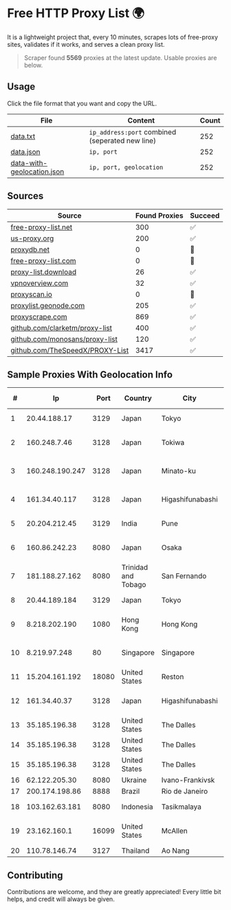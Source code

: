 
# Free HTTP Proxy List 🌍

It is a lightweight project that, every 10 minutes, scrapes lots of free-proxy sites, validates if it works, and serves a clean proxy list.


> Scraper found **5569** proxies at the latest update. Usable proxies are below.

## Usage

Click the file format that you want and copy the URL.


|File|Content|Count|
|----|-------|-----|
|[data.txt](https://raw.githubusercontent.com/themiralay/Proxy-List-World/master/data.txt)|`ip_address:port` combined (seperated new line)|252|
|[data.json](https://raw.githubusercontent.com/themiralay/Proxy-List-World/master/data.json)|`ip, port`|252|
|[data-with-geolocation.json](https://raw.githubusercontent.com/themiralay/Proxy-List-World/master/data-with-geolocation.json)|`ip, port, geolocation`|252|

## Sources

|Source|Found Proxies|Succeed|
|------|-------------|-------|
|[free-proxy-list.net](https://free-proxy-list.net)|300|✅|
|[us-proxy.org](https://www.us-proxy.org)|200|✅|
|[proxydb.net](http://proxydb.net)|0|🚫|
|[free-proxy-list.com](https://free-proxy-list.com/?page=&port=&type%5B%5D=http&type%5B%5D=https&up_time=0&search=Search)|0|🚫|
|[proxy-list.download](https://www.proxy-list.download/HTTP)|26|✅|
|[vpnoverview.com](https://vpnoverview.com/privacy/anonymous-browsing/free-proxy-servers)|32|✅|
|[proxyscan.io](https://www.proxyscan.io)|0|🚫|
|[proxylist.geonode.com](https://proxylist.geonode.com/api/proxy-list?limit=300&page=1&sort_by=lastChecked&sort_type=desc&protocols=http,https)|205|✅|
|[proxyscrape.com](https://api.proxyscrape.com/v2/?request=displayproxies&protocol=http&timeout=10000&country=all&ssl=all&anonymity=all)|869|✅|
|[github.com/clarketm/proxy-list](https://raw.githubusercontent.com/clarketm/proxy-list/master/proxy-list-raw.txt)|400|✅|
|[github.com/monosans/proxy-list](https://raw.githubusercontent.com/monosans/proxy-list/main/proxies/http.txt)|120|✅|
|[github.com/TheSpeedX/PROXY-List](https://raw.githubusercontent.com/TheSpeedX/PROXY-List/master/http.txt)|3417|✅|


## Sample Proxies With Geolocation Info

|#|Ip|Port|Country|City|Internet Service Provider|
|-|--|----|-------|----|-------------------------|
|1|20.44.188.17|3129|Japan|Tokyo|Microsoft Corporation|
|2|160.248.7.46|3128|Japan|Tokiwa|NTT PC Communications, Inc.|
|3|160.248.190.247|3128|Japan|Minato-ku|NTT PC Communications, Inc.|
|4|161.34.40.117|3128|Japan|Higashifunabashi|NTT PC Communications, Inc.|
|5|20.204.212.45|3129|India|Pune|Microsoft Corporation|
|6|160.86.242.23|8080|Japan|Osaka|Sony Network Communications Inc|
|7|181.188.27.162|8080|Trinidad and Tobago|San Fernando|Columbus Communications Trinidad Limited.|
|8|20.44.189.184|3129|Japan|Tokyo|Microsoft Corporation|
|9|8.218.202.190|1080|Hong Kong|Hong Kong|Alibaba (US) Technology Co., Ltd.|
|10|8.219.97.248|80|Singapore|Singapore|Alibaba (US) Technology Co., Ltd.|
|11|15.204.161.192|18080|United States|Reston|OVH SAS|
|12|161.34.40.37|3128|Japan|Higashifunabashi|NTT PC Communications, Inc.|
|13|35.185.196.38|3128|United States|The Dalles|Google LLC|
|14|35.185.196.38|3128|United States|The Dalles|Google LLC|
|15|35.185.196.38|3128|United States|The Dalles|Google LLC|
|16|62.122.205.30|8080|Ukraine|Ivano-Frankivsk|Uteam LTD|
|17|200.174.198.86|8888|Brazil|Rio de Janeiro|Claro S.A|
|18|103.162.63.181|8080|Indonesia|Tasikmalaya|PT Ring Media Nusantara|
|19|23.162.160.1|16099|United States|McAllen|SMARTCOM TELEPHONE, LLC|
|20|110.78.146.74|3127|Thailand|Ao Nang|CAT-BB|



## Contributing

Contributions are welcome, and they are greatly appreciated! Every
little bit helps, and credit will always be given.

